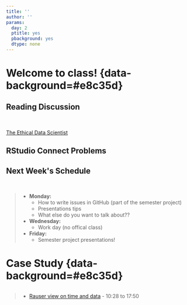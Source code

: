 ```yaml
---
title: ''
author: ''
params:
  day: 2
  ptitle: yes
  pbackground: yes
  dtype: none
---
```




# Welcome to class! {data-background=#e8c35d}

## Reading Discussion

<br>

[The Ethical Data Scientist](https://slate.com/technology/2016/02/how-to-bring-better-ethics-to-data-science.html)

## RStudio Connect Problems

## Next Week's Schedule

<br>

>- **Monday:**
>   - How to write issues in GitHub (part of the semester project)
>   - Presentations tips
>   - What else do you want to talk about??
>- **Wednesday:**
>   - Work day (no offical class)
>- **Friday:**
>   - Semester project presentations!



<!--------------------
## View Data at the Atomic Level

"None of us would admit now that we didn't realize...there...had to be spread in the data; we...just didn't realize how big it could be."

> - What key observations came by looking at the data
>   - small sample sizes
>   - values above 100%
>   - increasing # of patients at 100%
> - The Mean is Not the Distribution
-------------------------------------------->


<!------------------------
# Interactive Graphs {data-background=#e8c35d}

## Example: `library(DT)`

Make a new Rmd file that just has the following in it (including the default yaml). 


```r
knitr::opts_chunk$set(echo = TRUE)
```


```r
library(DT)
datatable(iris)
```

Then, try knitting and pushing the files to GitHub

## Setting up R-Studio

> - Visit https://shiny.byui.edu/connect and log-in
> - Click on the publish button and choose "Manage Accounts"
> - Click the "connect" button and ensure the "Enable publishing to RStudio Connect" is checked
> - Use shiny.byui.edu as the server name.
> - Then knitting the .rmd file they click on the publish button

## Example: `library(DT)`

Look at the [DT: An R interface to the DataTables library](http://rstudio.github.io/DT/) website and find one or two modifications that you could make to your table output to move beyond the default.
-------------------------------->


<!-- Putting information in your file [My interactive](https://shiny.byui.edu/connect/#/apps/3/access) -->






# Case Study {data-background=#e8c35d}

##

> - [Rauser view on time and data](https://www.youtube.com/embed/coNDCIMH8bk?start=628) - 10:28 to 17:50

<!----------------------
# Remember the Goal {data-background=#e8c35d}

##

"The most exciting phrase to hear in science, the one that heralds new discoveries, is not 'Eureka!' but 'That's funny...'" -Isaac Asimov

> - [Remembering Good Principles](https://youtu.be/fSgEeI2Xpdc)
> - [Rauser view on time and data](https://www.youtube.com/embed/coNDCIMH8bk?start=628) - 10:28 to 17:50

## Edward Tufte

> Graphical excellence is that which gives to the viewer the greatest number of ideas in the shortest time with the least ink in the smallest space

> Edward Tufte

------------------------------------>
